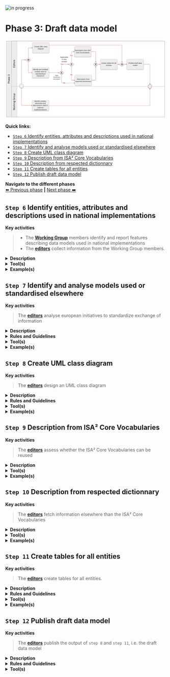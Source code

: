 ![in progress](https://img.shields.io/badge/status-in%20progress-yellow)

# Phase 3: Draft data model
![Process_Phase 3](img/methodology_phase3.PNG)

**Quick links:**
- [`Step 6` Identify entities, attributes and descriptions used in national implementations](phase3.md#step-6-identify-entities-attributes-and-descriptions-used-in-national-implementations)
- [`Step 7` Identify and analyse models used or standardised elsewhere](phase3.md#step-7-identify-and-analyse-models-used-or-standardised-elsewhere)
- [`Step 8` Create UML class diagram](phase3.md#step-8-create-uml-class-diagram)
- [`Step 9` Description from ISA² Core Vocabularies](phase3.md#step-9-description-from-isa-core-vocabularies)
- [`Step 10` Description from respected dictionnary](phase3.md#step-10-description-from-respected-dictionnary)
- [`Step 11` Create tables for all entities](phase3.md#step-11-create-tables-for-all-entities)
- [`Step 12` Publish draft data model](phase3.md#step-12-publish-draft-data-model)

**Navigate to the different phases**\
[:arrow_left: Previous phase](phase2.md) **|**
[Next phase :arrow_right:](phase4.md)

## `Step 6` Identify entities, attributes and descriptions used in national implementations

**Key activities**
> * The [<b>Working Group</b>](../stakeholders#working-group) members identify and report features describing data models used in national implementations
> * The [<b>editors</b>](../stakeholders#editors) collect information from the Working Group members.

<details>
  <summary><b>Description</b></summary>
  
  Unlike `step 3`, `step 6` is about the the implementation (rather than the models). It might be that models don't exist or won't be shared in `step 3` and `step 6` will remediate to that by looking for elements in national implementations.
  
  Working Group members will share information on: 
  
  * Entities they judge paramount to the common data model being built
  * Attributes they judge mandatory and optional to the common data model being built
  * Descriptions of elements in their national implementations with the ultimate purpose of harmonizing elements across member states. 
  
</details>

<details>
  <summary><b>Tool(s)</b></summary>
   <i>The collaborative tool, e.g. Github.</i>
</details>

<details>
  <summary><b>Example(s)</b></summary>
  
Example of information shared related to the data model (Issue #29); 
The address information concerning administrative units could benefit from using NUTS URI to improve interoperability. In addition to ISA codes already used to describe addresses, NUTS URI would bring new properties to describe the location. 
  
</details>

## `Step 7` Identify and analyse models used or standardised elsewhere

**Key activities**
> The [<b>editors</b>](../stakeholders#editors) analyse european initiatives to standardize exchange of information

<details>
  <summary><b>Description</b></summary>
  
  In parallel with `step 6`, the editors document any european initiatives that aim at standardizing data exchanges across member states. The output of this step will serve as a basis to draft the common data model. 

The scope of `step 6`and `step 7` are complementary: while Working Group members are gathering information on what is nationally implemented, the editor team will focus on existing european initiatives that are used and standardise the exchange of data. `step 6` will provide baseline information while `step 7` will provide information to supplement the first draft of the common data model. 

  
</details>

<details>
  <summary><b>Rules and Guidelines</b></summary>
  
The data model to be produced is not modeling paper documents but evidence, i.e., information required by competent authorities to prove a fact, so the grain of the data should be limited to the fact to prove when modelling evidence types.

</details>

<details>
  <summary><b>Tool(s)</b></summary>
  
  * [Study on Data Mapping for the crossborder application of the Once-Only technical system SDG](https://sdg.mindigital.gr/uploads/Deloitte_final_report.pdf)
  * [Linked Open Vocabularies](https://lov.linkeddata.es/dataset/lov)
  * [Euro Vocabularies](https://op.europa.eu/en/web/eu-vocabularies/home)
  * [Public documents forms | DG Justice](https://beta.e-justice.europa.eu/35981/EN/public_documents_forms)

</details>

<details>
  <summary><b>Example(s)</b></summary>

</details>

## `Step 8` Create UML class diagram

**Key activities**
> The [<b>editors</b>](../stakeholders#editors) design an UML class diagram 

<details>
  <summary><b>Description</b></summary>
  
  The editor team will leverage from the information collected in `step 3`, `step 6` and `step 7` to develop an UML class diagram. The latter aims at visually describing how entities of the data model will interact with each other. The different entities, the relationship between entities, and their attributes as well as the expected type will be displayed.
  
  Attributes should be presented in the following manner _+ attributeName: expected type._ “Expected type” is further defined in `step 11`. 

Focusing only on entities, attributes and relationships will allow Working Group members to concentrate only on the semantic aspects of the model and come to terms on that. Further modelling elements shall be added in a textual way in step 11.  


</details>

<details>
  <summary><b>Rules and Guidelines</b></summary>
  
* Each element and their relationships should be identified in advance.
* Attributes of each class should be clearly identified
* Avoid as much as possible lines crossing each other
* Ensure orthogonality of relationships
* Parents elements are higher than the child elements so the arrows always point upwards
* Align elements either by one of their sides or by their centers
* Make elements the same size if possible

</details>

<details>
  <summary><b>Tool(s)</b></summary>
  Proprietary tools: 
  
  * [Entreprise Architect](https://www.sparxsystems.eu/enterprise-architect/)
  * [Miscrosoft Visio](https://www.microsoft.com/en-us/microsoft-365/visio)
</details>

<details>
  <summary><b>Example(s)</b></summary>

[Birth certificate evidence](https://github.com/SEMICeu/SDG-sandbox/blob/master/evidences/birth_certificate/data_model/birth_certificate_diagram_v0.10.pdf)

</details>

## `Step 9` Description from ISA² Core Vocabularies

**Key activities**
> The [<b>editors</b>](../stakeholders#editors) assess whether the ISA² Core Vocabularies can be reused


<details>
  <summary><b>Description</b></summary>
  
  The editors verify whether an ISA² Core Vocabulary can be reused. Reusability is a key principle when drafting data models. 
In case there is no ISA² Core Vocabulary reusable, or it is not coherent to the context of the data model, the editors will consider other possibilities as presented in `step 10`. 

> Core Vocabularies are simplified, re-usable and extensible data models that capture the fundamental characteristics of an entity in a context-neutral fashion. Public administrations can use and extend the Core Vocabularies in the following contexts:
> * Development of new systems
> * Information exchange between systems
> * Data integration
> * Open data publishing 

</details>

<details>
  <summary><b>Tool(s)</b></summary>
  
  
* [Core Person Vocabulary](https://joinup.ec.europa.eu/release/core-person-vocabulary/100)
* [Core Business Vocabulary](https://joinup.ec.europa.eu/release/core-business-vocabulary/100) 
* [Core Location Vocabulary](https://joinup.ec.europa.eu/release/core-location-vocabulary/100) 
* [Core Criterion and Core Evidence Vocabulary](https://joinup.ec.europa.eu/release/core-criterion-and-core-evidence-vocabulary-v100)
* [Core Public Organisation Vocabulary](https://joinup.ec.europa.eu/release/core-public-organisation-vocabulary-v100) 

</details>

<details>
  <summary><b>Example(s)</b></summary>

The Core Person Vocabulary describes a class/entity Person that has an attribute/property "gender" that expects a Code as data type, coming from four possible controlled vocs: ISO, Eurostat, HL7 or SDMX.

</details>

## `Step 10` Description from respected dictionnary

**Key activities**
> The [<b>editors</b>](../stakeholders#editors) fetch information elsewhere than the ISA² Core Vocabularies

<details>
  <summary><b>Description</b></summary>
  
  Should an entity or attribute not be (properly) defined in the ISA² Core Vocabularies, the editors fetch information elsewhere. Two outcomes are possible: 

1. The information can be found in other vocabularies
1. The information can not be found in other vocabularies 

In the event of information not being available, the editors propose new entities / attributes using respected and authoritative sources as inspiration. 

</details>
<details>
  <summary><b>Tool(s)</b></summary>
  
* [Euro Vocabularies](https://op.europa.eu/en/web/eu-vocabularies/home)
* [Linked Open Vocabularies](https://lov.linkeddata.es/dataset/lov)
* [Oxford dictionary](https://www.oxfordlearnersdictionaries.com/us/)
* [Merriam-Webster](https://www.merriam-webster.com/)
  
</details>

<details>
  <summary><b>Example(s)</b></summary>

For instance, for the [Completion of secondary education evidence](../data_model/certificate_of_completion_of_secondary_education_tables_v0.01.md) the **course name** definition comes from a respected dictionnary ; i.e. <i>"Name given to a number of lectures or other matters dealing with a subject."</i>

</details>

## `Step 11` Create tables for all entities


**Key activities**
> The [<b>editors</b>](../stakeholders#editors) create tables for all entities.


<details>
  <summary><b>Description</b></summary>
  
  Relying on the input gathered in `step 9` and `step 10`, the editors draft tables for all the entities of the data model (as presented in `step 8`). Per entity, the table consists of the following elements; 

* Attribute(s) / relationship(s)
* Expected type 
* Definition
* Cardinality 

Tables are a way to provide further information and context to the data model unlike the UML class diagram which can be seen as a visual representation of the data model. Both form the data model referred to in the further steps. 

</details>

<details>
  <summary><b>Rules and Guidelines</b></summary>
  
 **Generic rules and guidelines for `step 11`**
 
 * The scope of the data model should be described by the fact or event that is proven by the evidence represented by the data model. 

  **Specific rules and guidelines for  the table per entity**
 
* Entities names should start with an uppercase
* Attributes names should start with a lower case
* Entities as well as attributes and relationships should be accompanied by a definition. 
* The regulation 2016/1191 on public documents sets a set of fields for the production of multilingual standard forms. Each field has a code and a text label that has been officially translated into the Member States’ official languages. It is essential to provide (when possible) the correspondance between the attributes of the proposed data model to the fields of the multilingual standard forms of the regulation on public documents for evidences related to such domain. 

</details>

<details>
  <summary><b>Tool(s)</b></summary>
  <i>There are no specific tools for this step.</i>
</details>

<details>
  <summary><b>Example(s)</b></summary>

Here is are examples of tables created per entity, namely: 

* [Birth Certificate](birth_certificate_tables_v0.01.md#birth-certificate-1)
* [Birth](birth_certificate_tables_v0.01.md#birth)
* [Person](birth_certificate_tables_v0.01.md#person)
* [Public Organisation](birth_certificate_tables_v0.01.md#public-organisation)
* [Location](birth_certificate_tables_v0.01.md#location)
* [Address](birth_certificate_tables_v0.01.md#address)

</details>

## `Step 12` Publish draft data model 

**Key activities**
> The [<b>editors</b>](../stakeholders#editors) publish the output of `step 8` and `step 11`, i.e. the draft data model

<details>
  <summary><b>Description</b></summary>
  
  The editors will publish the draft version of the data model, if considered stable enough, based on the output of `step 8` (i.e. UML class diagram) and `step 11` (entity tables). The draft data model will be published on the collaborative tool selected. 
  
</details>

<details>
  <summary><b>Rules and Guidelines</b></summary>

Publication as a Working Draft does not imply endorsement by the Working Group members or its representatives. This is a draft model and may be updated, replaced or made obsolete by other model at any time. It is inappropriate to cite this model as other than work in progress. Comments on the model are invited. Further details on `Step 13` 

</details>

<details>
  <summary><b>Tool(s)</b></summary>
  <i>The collaborative tool, e.g. Github.</i>
</details>
